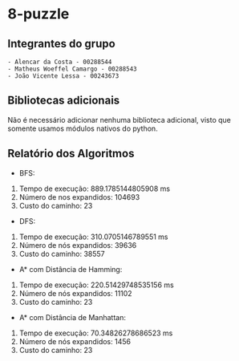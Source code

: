 # 8-puzzle

## Integrantes do grupo
    - Alencar da Costa - 00288544
    - Matheus Woeffel Camargo - 00288543
    - João Vicente Lessa - 00243673

## Bibliotecas adicionais
Não é necessário adicionar nenhuma biblioteca adicional, visto que somente usamos módulos nativos do python.

## Relatório dos Algoritmos
* BFS:
1. Tempo de execução: 889.1785144805908 ms
2. Número de nos expandidos: 104693
3. Custo do caminho: 23

* DFS:
 1. Tempo de execução: 310.0705146789551 ms
 2. Número de nós expandidos: 39636
 3. Custo do caminho: 38557

* A* com Distância de Hamming:
 1. Tempo de execução: 220.51429748535156 ms
 2. Número de nós expandidos: 11102
 3. Custo do caminho: 23

* A* com Distância de Manhattan:
 1. Tempo de execução: 70.34826278686523 ms
 2. Número de nós expandidos: 1456
 3. Custo do caminho: 23